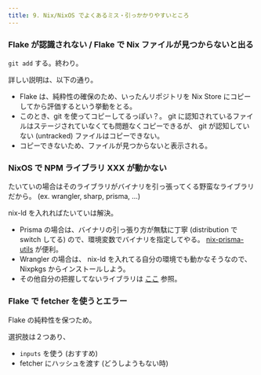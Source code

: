```yaml
---
title: 9. Nix/NixOS でよくあるミス・引っかかりやすいところ
---
```


### Flake が認識されない / Flake で Nix ファイルが見つからないと出る

`git add` する。終わり。

詳しい説明は、以下の通り。

- Flake は、純粋性の確保のため、いったんリポジトリを Nix Store にコピーしてから評価するという挙動をとる。
- このとき、git を使ってコピーしてるっぽい？。 git に認知されているファイルはステージされていなくても問題なくコピーできるが、 git が認知していない (untracked) ファイルはコピーできない。
- コピーできないため、ファイルが見つからないと表示される。

### NixOS で NPM ライブラリ XXX が動かない

たいていの場合はそのライブラリがバイナリを引っ張ってくる野蛮なライブラリだから。 (ex. wrangler, sharp, prisma, ...)

nix-ld を入れればたいていは解決。

- Prisma の場合は、バイナリの引っ張り方が無駄に丁寧 (distribution で switch してる) ので、環境変数でバイナリを指定してやる。 [nix-prisma-utils](https://github.com/VanCoding/nix-prisma-utils) が便利。
- Wrangler の場合は、 nix-ld を入れてる自分の環境でも動かなそうなので、 Nixpkgs からインストールしよう。
- その他自分の把握してないライブラリは [ここ](https://zenn.dev/asa1984/scraps/17fe60c1b2ccc2) 参照。

### Flake で fetcher を使うとエラー

Flake の純粋性を保つため。

選択肢は２つあり、

- `inputs` を使う (おすすめ)
- fetcher にハッシュを渡す (どうしようもない時)
